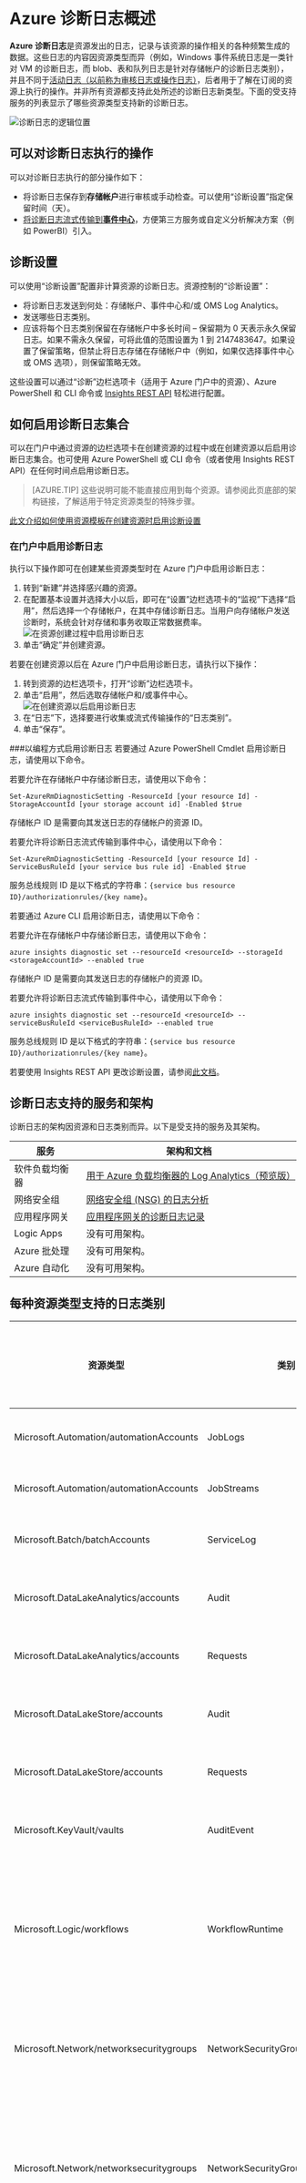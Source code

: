 <properties
	pageTitle="Azure 诊断日志概述 | Azure"
	description="了解什么是 Azure 诊断日志，以及如何使用该诊断日志了解发生在 Azure 资源内的事件。"
	authors="johnkemnetz"
	manager="rboucher"
	editor=""
	services="monitoring-and-diagnostics"
	documentationCenter="monitoring-and-diagnostics"/>

<tags
	ms.service="monitoring-and-diagnostics"
	ms.workload="na"
	ms.tgt_pltfrm="na"
	ms.devlang="na"
	ms.topic="article"
	ms.date="08/24/2016"
	ms.author="johnkem"
	wacn.date="10/17/2016"/>  


# Azure 诊断日志概述
**Azure 诊断日志**是资源发出的日志，记录与该资源的操作相关的各种频繁生成的数据。这些日志的内容因资源类型而异（例如，Windows 事件系统日志是一类针对 VM 的诊断日志，而 blob、表和队列日志是针对存储帐户的诊断日志类别），并且不同于[活动日志（以前称为审核日志或操作日志）](/documentation/articles/monitoring-overview-activity-logs/)，后者用于了解在订阅的资源上执行的操作。并非所有资源都支持此处所述的诊断日志新类型。下面的受支持服务的列表显示了哪些资源类型支持新的诊断日志。

![诊断日志的逻辑位置](./media/monitoring-overview-of-diagnostic-logs/logical-placement-chart.png)  


## 可以对诊断日志执行的操作
可以对诊断日志执行的部分操作如下：

- 将诊断日志保存到**存储帐户**进行审核或手动检查。可以使用“诊断设置”指定保留时间（天）。
- [将诊断日志流式传输到**事件中心**](/documentation/articles/monitoring-stream-diagnostic-logs-to-event-hubs/)，方便第三方服务或自定义分析解决方案（例如 PowerBI）引入。


## 诊断设置
可以使用“诊断设置”配置非计算资源的诊断日志。资源控制的“诊断设置”：

- 将诊断日志发送到何处：存储帐户、事件中心和/或 OMS Log Analytics。
- 发送哪些日志类别。
- 应该将每个日志类别保留在存储帐户中多长时间 – 保留期为 0 天表示永久保留日志。如果不需永久保留，可将此值的范围设置为 1 到 2147483647。如果设置了保留策略，但禁止将日志存储在存储帐户中（例如，如果仅选择事件中心或 OMS 选项），则保留策略无效。

这些设置可以通过“诊断”边栏选项卡（适用于 Azure 门户中的资源）、Azure PowerShell 和 CLI 命令或 [Insights REST API](https://msdn.microsoft.com/zh-cn/library/azure/dn931943.aspx) 轻松进行配置。


## 如何启用诊断日志集合
可以在门户中通过资源的边栏选项卡在创建资源的过程中或在创建资源以后启用诊断日志集合。也可使用 Azure PowerShell 或 CLI 命令（或者使用 Insights REST API）在任何时间点启用诊断日志。

> [AZURE.TIP] 这些说明可能不能直接应用到每个资源。请参阅此页底部的架构链接，了解适用于特定资源类型的特殊步骤。

[此文介绍如何使用资源模板在创建资源时启用诊断设置](/documentation/articles/monitoring-enable-diagnostic-logs-using-template/)

### 在门户中启用诊断日志
执行以下操作即可在创建某些资源类型时在 Azure 门户中启用诊断日志：

1.	转到“新建”并选择感兴趣的资源。
2.	在配置基本设置并选择大小以后，即可在“设置”边栏选项卡的“监视”下选择“启用”，然后选择一个存储帐户，在其中存储诊断日志。当用户向存储帐户发送诊断时，系统会针对存储和事务收取正常数据费率。
![在资源创建过程中启用诊断日志](./media/monitoring-overview-of-diagnostic-logs/enable-portal-new.png)
3.	单击“确定”并创建资源。

若要在创建资源以后在 Azure 门户中启用诊断日志，请执行以下操作：

1.	转到资源的边栏选项卡，打开“诊断”边栏选项卡。
2.	单击“启用”，然后选取存储帐户和/或事件中心。
![在创建资源以后启用诊断日志](./media/monitoring-overview-of-diagnostic-logs/enable-portal-existing.png)
3.	在“日志”下，选择要进行收集或流式传输操作的“日志类别”。
4.	单击“保存”。

###以编程方式启用诊断日志
若要通过 Azure PowerShell Cmdlet 启用诊断日志，请使用以下命令。

若要允许在存储帐户中存储诊断日志，请使用以下命令：

    Set-AzureRmDiagnosticSetting -ResourceId [your resource Id] -StorageAccountId [your storage account id] -Enabled $true

存储帐户 ID 是需要向其发送日志的存储帐户的资源 ID。

若要允许将诊断日志流式传输到事件中心，请使用以下命令：

    Set-AzureRmDiagnosticSetting -ResourceId [your resource Id] -ServiceBusRuleId [your service bus rule id] -Enabled $true

服务总线规则 ID 是以下格式的字符串：`{service bus resource ID}/authorizationrules/{key name}`。

若要通过 Azure CLI 启用诊断日志，请使用以下命令：

若要允许在存储帐户中存储诊断日志，请使用以下命令：

    azure insights diagnostic set --resourceId <resourceId> --storageId <storageAccountId> --enabled true

存储帐户 ID 是需要向其发送日志的存储帐户的资源 ID。

若要允许将诊断日志流式传输到事件中心，请使用以下命令：

    azure insights diagnostic set --resourceId <resourceId> --serviceBusRuleId <serviceBusRuleId> --enabled true

服务总线规则 ID 是以下格式的字符串：`{service bus resource ID}/authorizationrules/{key name}`。

若要使用 Insights REST API 更改诊断设置，请参阅[此文档](https://msdn.microsoft.com/zh-cn/library/azure/dn931931.aspx)。

## 诊断日志支持的服务和架构
诊断日志的架构因资源和日志类别而异。以下是受支持的服务及其架构。

| 服务 | 架构和文档 |
|-------------------------------|-----------------------------------------------------------------------------------------------------------------|
| 软件负载均衡器 | [用于 Azure 负载均衡器的 Log Analytics（预览版）](/documentation/articles/load-balancer-monitor-log/) |
| 网络安全组 | [网络安全组 (NSG) 的日志分析](/documentation/articles/virtual-network-nsg-manage-log/) |
| 应用程序网关 | [应用程序网关的诊断日志记录](/documentation/articles/application-gateway-diagnostics/) |
| Logic Apps | 没有可用架构。 |
| Azure 批处理 | 没有可用架构。 |
| Azure 自动化 | 没有可用架构。 |

## 每种资源类型支持的日志类别

|资源类型|类别|类别显示名称|
|---|---|---|
|Microsoft.Automation/automationAccounts|JobLogs|作业日志|
|Microsoft.Automation/automationAccounts|JobStreams|作业流|
|Microsoft.Batch/batchAccounts|ServiceLog|服务日志|
|Microsoft.DataLakeAnalytics/accounts|Audit|审核日志|
|Microsoft.DataLakeAnalytics/accounts|Requests|请求日志|
|Microsoft.DataLakeStore/accounts|Audit|审核日志|
|Microsoft.DataLakeStore/accounts|Requests|请求日志|
|Microsoft.KeyVault/vaults|AuditEvent|审核日志|
|Microsoft.Logic/workflows|WorkflowRuntime|工作流运行时诊断事件|
|Microsoft.Network/networksecuritygroups|NetworkSecurityGroupEvent|网络安全组事件|
|Microsoft.Network/networksecuritygroups|NetworkSecurityGroupRuleCounter|网络安全组规则计数器|
|Microsoft.Network/networksecuritygroups|NetworkSecurityGroupFlowEvent|网络安全组规则流事件|
|Microsoft.Network/loadBalancers|LoadBalancerAlertEvent|负载均衡器警报事件|
|Microsoft.Network/loadBalancers|LoadBalancerProbeHealthStatus|负载均衡器探测运行状况|
|Microsoft.Network/applicationGateways|ApplicationGatewayAccessLog|应用程序网关访问日志|
|Microsoft.Network/applicationGateways|ApplicationGatewayPerformanceLog|应用程序网关性能日志|
|Microsoft.Network/applicationGateways|ApplicationGatewayFirewallLog|应用程序网关防火墙日志|
|Microsoft.Search/searchServices|OperationLogs|操作日志|

## 后续步骤
- [将诊断日志流式传输到**事件中心**](/documentation/articles/monitoring-stream-diagnostic-logs-to-event-hubs/)
- [使用 Insights REST API 更改诊断设置](https://msdn.microsoft.com/zh-cn/library/azure/dn931931.aspx)

<!---HONumber=Mooncake_1010_2016-->